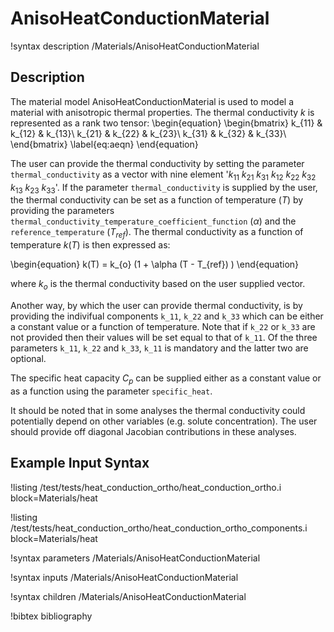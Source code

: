 # AnisoHeatConductionMaterial

!syntax description /Materials/AnisoHeatConductionMaterial

## Description

The material model AnisoHeatConductionMaterial is used to model a material with anisotropic thermal properties. The thermal conductivity $k$ is represented as a rank two tensor:
\begin{equation}
  \begin{bmatrix}
  k_{11} & k_{12} & k_{13}\\
  k_{21} & k_{22} & k_{23}\\
  k_{31} & k_{32} & k_{33}\\
  \end{bmatrix}
  \label{eq:aeqn}
\end{equation}

The user can provide the thermal conductivity by setting the parameter `thermal_conductivity` as a vector with nine element '$k_{11}$ $k_{21}$ $k_{31}$ $k_{12}$ $k_{22}$ $k_{32}$ $k_{13}$ $k_{23}$ $k_{33}$'. If the parameter `thermal_conductivity` is supplied by the user, the thermal conductivity can be set as a function of temperature ($T$) by providing the parameters `thermal_conductivity_temperature_coefficient_function` ($\alpha$) and the `reference_temperature` ($T_{ref}$). The thermal conductivity as a function of temperature $k(T)$ is then expressed as:

\begin{equation}
 k(T) = k_{o} (1 + \alpha (T - T_{ref}) )
\end{equation}

where $k_{o}$ is the thermal conductivity based on the user supplied vector.


Another way, by which the user can provide thermal conductivity, is by providing the indivifual components `k_11`, `k_22` and `k_33` which can be either a constant value or a function of temperature.  Note that if `k_22` or `k_33` are not provided then their values will be set equal to that of `k_11`. Of the three parameters `k_11`, `k_22` and `k_33`, `k_11` is mandatory and the latter two are optional.

The specific heat capacity $C_p$ can be supplied either as a constant value or as a function using the parameter `specific_heat`.

It should be noted that in some analyses the thermal conductivity could potentially depend on other variables (e.g. solute concentration). The user should provide off diagonal Jacobian contributions in these analyses.

## Example Input Syntax

!listing /test/tests/heat_conduction_ortho/heat_conduction_ortho.i block=Materials/heat

!listing /test/tests/heat_conduction_ortho/heat_conduction_ortho_components.i block=Materials/heat

!syntax parameters /Materials/AnisoHeatConductionMaterial

!syntax inputs /Materials/AnisoHeatConductionMaterial

!syntax children /Materials/AnisoHeatConductionMaterial

!bibtex bibliography
